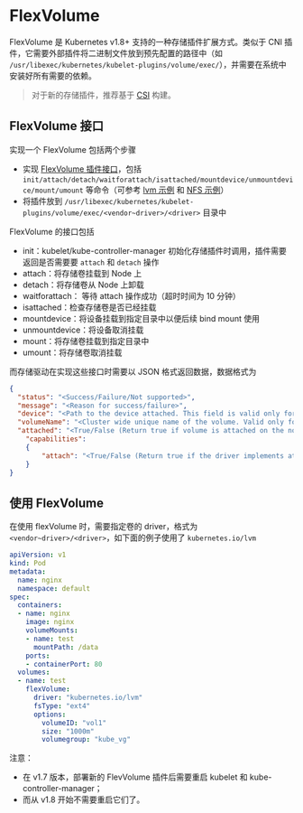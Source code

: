 # FlexVolume

FlexVolume 是 Kubernetes v1.8+ 支持的一种存储插件扩展方式。类似于 CNI 插件，它需要外部插件将二进制文件放到预先配置的路径中（如 `/usr/libexec/kubernetes/kubelet-plugins/volume/exec/`），并需要在系统中安装好所有需要的依赖。

> 对于新的存储插件，推荐基于 [CSI](csi.md) 构建。

## FlexVolume 接口

实现一个 FlexVolume 包括两个步骤

- 实现 [FlexVolume 插件接口](https://github.com/kubernetes/community/blob/master/contributors/devel/flexvolume.md)，包括 `init/attach/detach/waitforattach/isattached/mountdevice/unmountdevice/mount/umount` 等命令（可参考 [lvm 示例](https://github.com/kubernetes/examples/blob/master/staging/volumes/flexvolume/lvm) 和 [NFS 示例](https://github.com/kubernetes/examples/blob/master/staging/volumes/flexvolume/nfs)）
- 将插件放到 `/usr/libexec/kubernetes/kubelet-plugins/volume/exec/<vendor~driver>/<driver>` 目录中

FlexVolume 的接口包括

- init：kubelet/kube-controller-manager 初始化存储插件时调用，插件需要返回是否需要要 `attach` 和 `detach` 操作
- attach：将存储卷挂载到 Node 上
- detach：将存储卷从 Node 上卸载
- waitforattach： 等待 attach 操作成功（超时时间为 10 分钟）
- isattached：检查存储卷是否已经挂载
- mountdevice：将设备挂载到指定目录中以便后续 bind mount 使用
- unmountdevice：将设备取消挂载
- mount：将存储卷挂载到指定目录中
- umount：将存储卷取消挂载

而存储驱动在实现这些接口时需要以 JSON 格式返回数据，数据格式为

```json
{
  "status": "<Success/Failure/Not supported>",
  "message": "<Reason for success/failure>",
  "device": "<Path to the device attached. This field is valid only for attach & waitforattach call-outs>",
  "volumeName": "<Cluster wide unique name of the volume. Valid only for getvolumename call-out>",
  "attached": "<True/False (Return true if volume is attached on the node. Valid only for isattached call-out)>",
    "capabilities":
    {
        "attach": "<True/False (Return true if the driver implements attach and detach)>"
    }
}
```

## 使用 FlexVolume

在使用 flexVolume 时，需要指定卷的 driver，格式为 `<vendor~driver>/<driver>`，如下面的例子使用了 `kubernetes.io/lvm`

```yaml
apiVersion: v1
kind: Pod
metadata:
  name: nginx
  namespace: default
spec:
  containers:
  - name: nginx
    image: nginx
    volumeMounts:
    - name: test
      mountPath: /data
    ports:
    - containerPort: 80
  volumes:
  - name: test
    flexVolume:
      driver: "kubernetes.io/lvm"
      fsType: "ext4"
      options:
        volumeID: "vol1"
        size: "1000m"
        volumegroup: "kube_vg"
```

注意：

- 在 v1.7 版本，部署新的 FlevVolume 插件后需要重启 kubelet 和 kube-controller-manager；
- 而从 v1.8 开始不需要重启它们了。
